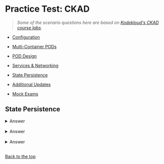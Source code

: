 
# Practice Test: CKAD

> *Some of the scenario questions here are based on [Kodekloud's CKAD course labs](https://kodekloud.com/courses/labs-certified-kubernetes-application-developer/?utm_source=udemy&utm_medium=labs&utm_campaign=kubernetes).*

- [Configuration](016-Practice-Test-CKAD-Configuration.md) 

- [Multi-Container PODs](017-Practice-Test-CKAD-Multi-Container-Pods.md)

- [POD Design](018-Practice-Test-CKAD-Pod-Design.md)

- [Services & Networking](019-Practice-Test-CKAD-Services-Networking,md)

- [State Persistence](020-Practice-Test-CKAD-State-Persistence.md)

- [Additional Updates](021-Practice-Test-CKAD-Additional-Updates.md)

- [Mock Exams](022-Practice-Test-CKAD-Mock-Exams.md) 


## State Persistence 


<details><summary> Answer </summary>
 
```bash
 
```
 
</details>
</br>


<details><summary> Answer </summary>
 
```bash
 
```
 
</details>
</br>


<details><summary> Answer </summary>
 
```bash
 
```
 
</details>
</br>




[Back to the top](#practice-test-cka)    

